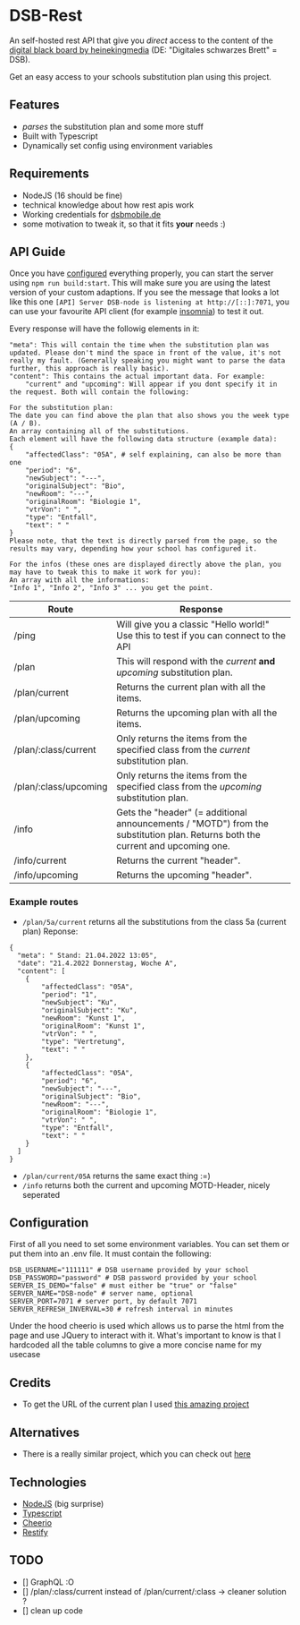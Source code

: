 # DSB-Rest
An self-hosted rest API that give you *direct* access to the content of the [digital black board by heinekingmedia](https://heinekingmedia.de/education/digitales-schwarzes-brett) (DE: "Digitales schwarzes Brett" = DSB).

Get an easy access to your schools substitution plan using this project.

## Features
- *parses* the substitution plan and some more stuff
- Built with Typescript
- Dynamically set config using environment variables

## Requirements
- NodeJS (16 should be fine)
- technical knowledge about how rest apis work
- Working credentials for [dsbmobile.de](https://dsbmobile.de/)
- some motivation to tweak it, so that it fits **your** needs :)

## API Guide
Once you have [configured]() everything properly, you can start the server using `npm run build:start`. This will make sure you are using the latest version of your custom adaptions.
If you see the message that looks a lot like this one `[API] Server DSB-node is listening at http://[::]:7071`, you can use your favourite API client (for example [insomnia](https://insomnia.rest/)) to test it out.

Every response will have the followig elements in it:
```
"meta": This will contain the time when the substitution plan was updated. Please don't mind the space in front of the value, it's not really my fault. (Generally speaking you might want to parse the data further, this approach is really basic).
"content": This contains the actual important data. For example:
    "current" and "upcoming": Will appear if you dont specify it in the request. Both will contain the following:

For the substitution plan:
The date you can find above the plan that also shows you the week type (A / B).
An array containing all of the substitutions.
Each element will have the following data structure (example data):
{
    "affectedClass": "05A", # self explaining, can also be more than one
    "period": "6",
    "newSubject": "---",
    "originalSubject": "Bio",
    "newRoom": "---",
    "originalRoom": "Biologie 1",
    "vtrVon": " ",
    "type": "Entfall",
    "text": " "
}
Please note, that the text is directly parsed from the page, so the results may vary, depending how your school has configured it.

For the infos (these ones are displayed directly above the plan, you may have to tweak this to make it work for you):
An array with all the informations:
"Info 1", "Info 2", "Info 3" ... you get the point.
```

| Route | Response |
| --- | --- |
| /ping | Will give you a classic "Hello world!" Use this to test if you can connect to the API |
| /plan | This will respond with the *current* **and** *upcoming* substitution plan. |
| /plan/current | Returns the current plan with all the items. |
| /plan/upcoming | Returns the upcoming plan with all the items. |
| /plan/:class/current | Only returns the items from the specified class from the *current* substitution plan. |
| /plan/:class/upcoming | Only returns the items from the specified class from the *upcoming* substitution plan. |
| /info | Gets the "header" (= additional announcements / "MOTD") from the substitution plan. Returns both the current and upcoming one. |
| /info/current | Returns the current "header". |
| /info/upcoming | Returns the upcoming "header". |

### Example routes
- `/plan/5a/current` returns all the substitutions from the class 5a (current plan) Reponse:
```
{
  "meta": " Stand: 21.04.2022 13:05",
  "date": "21.4.2022 Donnerstag, Woche A",
  "content": [
    {
        "affectedClass": "05A",
        "period": "1",
        "newSubject": "Ku",
        "originalSubject": "Ku",
        "newRoom": "Kunst 1",
        "originalRoom": "Kunst 1",
        "vtrVon": " ",
        "type": "Vertretung",
        "text": " "
    },
    {
        "affectedClass": "05A",
        "period": "6",
        "newSubject": "---",
        "originalSubject": "Bio",
        "newRoom": "---",
        "originalRoom": "Biologie 1",
        "vtrVon": " ",
        "type": "Entfall",
        "text": " "
    }
  ]
}
```
- `/plan/current/05A` returns the same exact thing :=)
- `/info` returns both the current and upcoming MOTD-Header, nicely seperated

## Configuration
First of all you need to set some environment variables. You can set them or put them into an .env file. It must contain the following:

```
DSB_USERNAME="111111" # DSB username provided by your school
DSB_PASSWORD="password" # DSB password provided by your school
SERVER_IS_DEMO="false" # must either be "true" or "false"
SERVER_NAME="DSB-node" # server name, optional
SERVER_PORT=7071 # server port, by default 7071
SERVER_REFRESH_INVERVAL=30 # refresh interval in minutes
```

Under the hood cheerio is used which allows us to parse the html from the page and use JQuery to interact with it.
What's important to know is that I hardcoded all the table columns to give a more concise name for my usecase 

## Credits
- To get the URL of the current plan I used [this amazing project](https://github.com/TheNoim/DSBAPI)

## Alternatives
- There is a really similar project, which you can check out [here](https://codeberg.org/vertretungsplan/integration-dsb)

## Technologies
- [NodeJS](https://nodejs.org/en/) (big surprise)
- [Typescript](https://www.typescriptlang.org/)
- [Cheerio](https://www.npmjs.com/package/cheerio)
- [Restify](http://restify.com/)

## TODO
- [] GraphQL :O
- [] /plan/:class/current instead of /plan/current/:class -> cleaner solution ?
- [] clean up code 